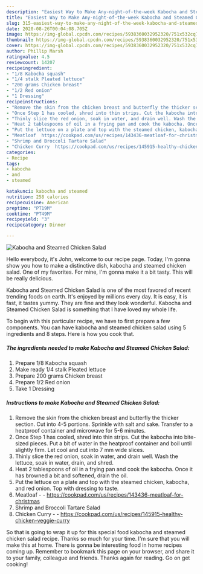 ```yaml
---
description: "Easiest Way to Make Any-night-of-the-week Kabocha and Steamed Chicken Salad"
title: "Easiest Way to Make Any-night-of-the-week Kabocha and Steamed Chicken Salad"
slug: 315-easiest-way-to-make-any-night-of-the-week-kabocha-and-steamed-chicken-salad
date: 2020-08-26T00:04:08.705Z
image: https://img-global.cpcdn.com/recipes/5938360032952320/751x532cq70/kabocha-and-steamed-chicken-salad-recipe-main-photo.jpg
thumbnail: https://img-global.cpcdn.com/recipes/5938360032952320/751x532cq70/kabocha-and-steamed-chicken-salad-recipe-main-photo.jpg
cover: https://img-global.cpcdn.com/recipes/5938360032952320/751x532cq70/kabocha-and-steamed-chicken-salad-recipe-main-photo.jpg
author: Phillip Marsh
ratingvalue: 4.5
reviewcount: 14207
recipeingredient:
- "1/8 Kabocha squash"
- "1/4 stalk Pleated lettuce"
- "200 grams Chicken breast"
- "1/2 Red onion"
- "1 Dressing"
recipeinstructions:
- "Remove the skin from the chicken breast and butterfly the thicker section. Cut into 4-5 portions. Sprinkle with salt and sake. Transfer to a heatproof container and microwave for 5-6 minutes."
- "Once Step 1 has cooled, shred into thin strips. Cut the kabocha into bite-sized pieces. Put a bit of water in the heatproof container and boil until slightly firm. Let cool and cut into 7 mm wide slices."
- "Thinly slice the red onion, soak in water, and drain well. Wash the lettuce, soak in water, drain, and shred."
- "Heat 2 tablespoons of oil in a frying pan and cook the kabocha. Once it has browned a bit and softened, drain the oil."
- "Put the lettuce on a plate and top with the steamed chicken, kabocha, and red onion. Top with dressing to taste."
- "Meatloaf  https://cookpad.com/us/recipes/143436-meatloaf-for-christmas"
- "Shrimp and Broccoli Tartare Salad"
- "Chicken Curry  https://cookpad.com/us/recipes/145915-healthy-chicken-veggie-curry"
categories:
- Recipe
tags:
- kabocha
- and
- steamed

katakunci: kabocha and steamed 
nutrition: 258 calories
recipecuisine: American
preptime: "PT19M"
cooktime: "PT49M"
recipeyield: "3"
recipecategory: Dinner

---
```



![Kabocha and Steamed Chicken Salad](https://img-global.cpcdn.com/recipes/5938360032952320/751x532cq70/kabocha-and-steamed-chicken-salad-recipe-main-photo.jpg)

Hello everybody, it's John, welcome to our recipe page. Today, I'm gonna show you how to make a distinctive dish, kabocha and steamed chicken salad. One of my favorites. For mine, I'm gonna make it a bit tasty. This will be really delicious.



Kabocha and Steamed Chicken Salad is one of the most favored of recent trending foods on earth. It's enjoyed by millions every day. It is easy, it is fast, it tastes yummy. They are fine and they look wonderful. Kabocha and Steamed Chicken Salad is something that I have loved my whole life.


To begin with this particular recipe, we have to first prepare a few components. You can have kabocha and steamed chicken salad using 5 ingredients and 8 steps. Here is how you cook that.

<!--inarticleads1-->

##### The ingredients needed to make Kabocha and Steamed Chicken Salad:

1. Prepare 1/8 Kabocha squash
1. Make ready 1/4 stalk Pleated lettuce
1. Prepare 200 grams Chicken breast
1. Prepare 1/2 Red onion
1. Take 1 Dressing




<!--inarticleads2-->

##### Instructions to make Kabocha and Steamed Chicken Salad:

1. Remove the skin from the chicken breast and butterfly the thicker section. Cut into 4-5 portions. Sprinkle with salt and sake. Transfer to a heatproof container and microwave for 5-6 minutes.
1. Once Step 1 has cooled, shred into thin strips. Cut the kabocha into bite-sized pieces. Put a bit of water in the heatproof container and boil until slightly firm. Let cool and cut into 7 mm wide slices.
1. Thinly slice the red onion, soak in water, and drain well. Wash the lettuce, soak in water, drain, and shred.
1. Heat 2 tablespoons of oil in a frying pan and cook the kabocha. Once it has browned a bit and softened, drain the oil.
1. Put the lettuce on a plate and top with the steamed chicken, kabocha, and red onion. Top with dressing to taste.
1. Meatloaf -  - https://cookpad.com/us/recipes/143436-meatloaf-for-christmas
1. Shrimp and Broccoli Tartare Salad
1. Chicken Curry -  - https://cookpad.com/us/recipes/145915-healthy-chicken-veggie-curry




So that is going to wrap it up for this special food kabocha and steamed chicken salad recipe. Thanks so much for your time. I'm sure that you will make this at home. There is gonna be interesting food in home recipes coming up. Remember to bookmark this page on your browser, and share it to your family, colleague and friends. Thanks again for reading. Go on get cooking!
